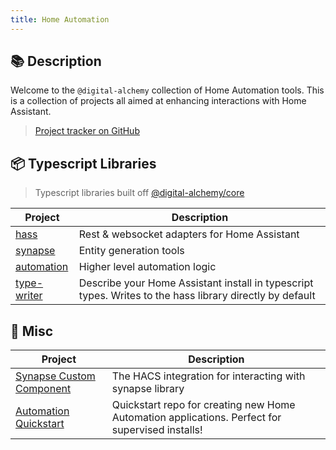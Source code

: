 ```yaml
---
title: Home Automation
---
```

## 📚 Description

Welcome to the `@digital-alchemy` collection of Home Automation tools. This is a collection of projects all aimed at enhancing interactions with Home Assistant.

> [Project tracker on GitHub](https://github.com/orgs/Digital-Alchemy-TS/projects/1)

## 📦 Typescript Libraries

> Typescript libraries built off [@digital-alchemy/core](/docs/core)

| Project                               | Description                                                                                              |
| ------------------------------------- | -------------------------------------------------------------------------------------------------------- |
| [hass](/docs/home-automation/hass/)               | Rest & websocket adapters for Home Assistant                                                             |
| [synapse](/docs/home-automation/synapse/)         | Entity generation tools                                                                                  |
| [automation](/automation)   | Higher level automation logic                                                                            |
| [type-writer](/type-writer) | Describe your Home Assistant install in typescript types. Writes to the hass library directly by default |

## 🥏 Misc

| Project                                                   | Description                                                                                     |
| --------------------------------------------------------- | ----------------------------------------------------------------------------------------------- |
| [Synapse Custom Component](/docs/home-automation/synapse//extension)  | The HACS integration for interacting with synapse library                                       |
| [Automation Quickstart](/docs/home-automation/quickstart/automation-quickstart/) | Quickstart repo for creating new Home Automation applications. Perfect for supervised installs! |
